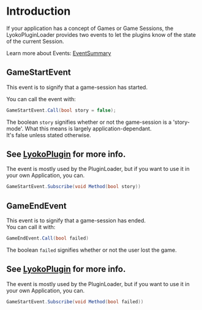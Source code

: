 # Introduction

If your application has a concept of Games or Game Sessions, the LyokoPluginLoader provides two events to let the plugins know of the state of the current Session.

Learn more about Events: [EventSummary](broken-reference)

## GameStartEvent

This event is to signify that a game-session has started.

You can call the event with:

```csharp
GameStartEvent.Call(bool story = false);
```

The boolean `story` signifies whether or not the game-session is a 'story-mode'. What this means is largely application-dependant. \
&#x20;It's false unless stated otherwise.

## See [LyokoPlugin](../lyokoplugin/introduction.md) for more info.

The event is mostly used by the PluginLoader, but if you want to use it in your own Application, you can.

```csharp
GameStartEvent.Subscribe(void Method(bool story))
```

## GameEndEvent

This event is to signify that a game-session has ended. \
&#x20;You can call it with:

```csharp
GameEndEvent.Call(bool failed)
```

The boolean `failed` signifies whether or not the user lost the game.

## See [LyokoPlugin](../lyokoplugin/introduction.md) for more info.

The event is mostly used by the PluginLoader, but if you want to use it in your own Application, you can.

```csharp
GameStartEvent.Subscribe(void Method(bool failed))
```
